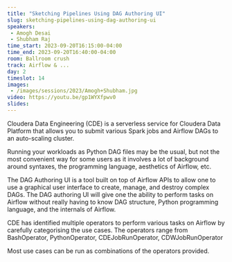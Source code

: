 ```yaml
---
title: "Sketching Pipelines Using DAG Authoring UI"
slug: sketching-pipelines-using-dag-authoring-ui
speakers:
 - Amogh Desai
 - Shubham Raj
time_start: 2023-09-20T16:15:00-04:00
time_end: 2023-09-20T16:40:00-04:00
room: Ballroom crush
track: Airflow & ...
day: 2
timeslot: 14
images:
 - /images/sessions/2023/Amogh+Shubham.jpg
video: https://youtu.be/gp1WYXfpwv0
slides: 
---
```


Cloudera Data Engineering (CDE) is a serverless service for Cloudera Data Platform that allows you to submit various Spark jobs and Airflow DAGs to an auto-scaling cluster.
 
Running your workloads as Python DAG files may be the usual, but not the most convenient way for some users as it involves a lot of background around syntaxes, the programming language, aesthetics of Airflow, etc. 
  
The DAG Authoring UI is a tool built on top of Airflow APIs to allow one to use a graphical user interface to create, manage, and destroy complex DAGs. The DAG authoring UI will give one the ability to perform tasks on Airflow without really having to know DAG structure, Python programming language, and the internals of Airflow. 
  
CDE has identified multiple operators to perform various tasks on Airflow by carefully categorising the use cases. The operators range from BashOperator, PythonOperator, CDEJobRunOperator, CDWJobRunOperator
 
Most use cases can be run as combinations of the operators provided.